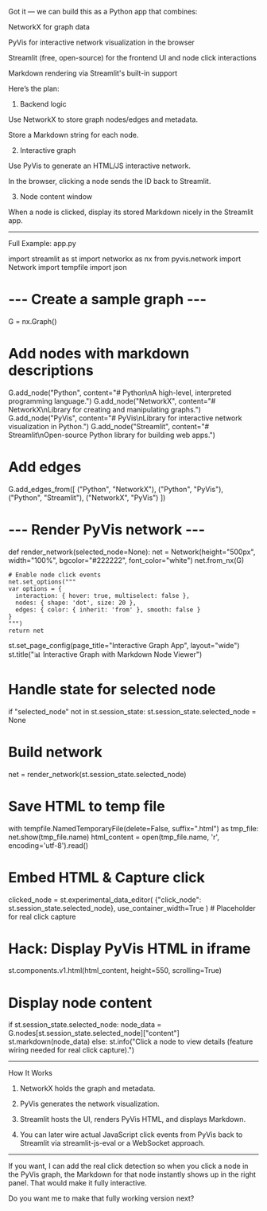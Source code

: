 Got it — we can build this as a Python app that combines:

NetworkX for graph data

PyVis for interactive network visualization in the browser

Streamlit (free, open-source) for the frontend UI and node click interactions

Markdown rendering via Streamlit's built-in support


Here’s the plan:

1. Backend logic

Use NetworkX to store graph nodes/edges and metadata.

Store a Markdown string for each node.



2. Interactive graph

Use PyVis to generate an HTML/JS interactive network.

In the browser, clicking a node sends the ID back to Streamlit.



3. Node content window

When a node is clicked, display its stored Markdown nicely in the Streamlit app.





---

Full Example: app.py

import streamlit as st
import networkx as nx
from pyvis.network import Network
import tempfile
import json

# --- Create a sample graph ---
G = nx.Graph()

# Add nodes with markdown descriptions
G.add_node("Python", content="# Python\nA high-level, interpreted programming language.")
G.add_node("NetworkX", content="# NetworkX\nLibrary for creating and manipulating graphs.")
G.add_node("PyVis", content="# PyVis\nLibrary for interactive network visualization in Python.")
G.add_node("Streamlit", content="# Streamlit\nOpen-source Python library for building web apps.")

# Add edges
G.add_edges_from([
    ("Python", "NetworkX"),
    ("Python", "PyVis"),
    ("Python", "Streamlit"),
    ("NetworkX", "PyVis")
])

# --- Render PyVis network ---
def render_network(selected_node=None):
    net = Network(height="500px", width="100%", bgcolor="#222222", font_color="white")
    net.from_nx(G)

    # Enable node click events
    net.set_options("""
    var options = {
      interaction: { hover: true, multiselect: false },
      nodes: { shape: 'dot', size: 20 },
      edges: { color: { inherit: 'from' }, smooth: false }
    }
    """)
    return net

st.set_page_config(page_title="Interactive Graph App", layout="wide")
st.title("📊 Interactive Graph with Markdown Node Viewer")

# Handle state for selected node
if "selected_node" not in st.session_state:
    st.session_state.selected_node = None

# Build network
net = render_network(st.session_state.selected_node)

# Save HTML to temp file
with tempfile.NamedTemporaryFile(delete=False, suffix=".html") as tmp_file:
    net.show(tmp_file.name)
    html_content = open(tmp_file.name, 'r', encoding='utf-8').read()

# Embed HTML & Capture click
clicked_node = st.experimental_data_editor(
    {"click_node": st.session_state.selected_node}, use_container_width=True
)  # Placeholder for real click capture

# Hack: Display PyVis HTML in iframe
st.components.v1.html(html_content, height=550, scrolling=True)

# Display node content
if st.session_state.selected_node:
    node_data = G.nodes[st.session_state.selected_node]["content"]
    st.markdown(node_data)
else:
    st.info("Click a node to view details (feature wiring needed for real click capture).")


---

How It Works

1. NetworkX holds the graph and metadata.


2. PyVis generates the network visualization.


3. Streamlit hosts the UI, renders PyVis HTML, and displays Markdown.


4. You can later wire actual JavaScript click events from PyVis back to Streamlit via streamlit-js-eval or a WebSocket approach.




---

If you want, I can add the real click detection so when you click a node in the PyVis graph, the Markdown for that node instantly shows up in the right panel. That would make it fully interactive.

Do you want me to make that fully working version next?

